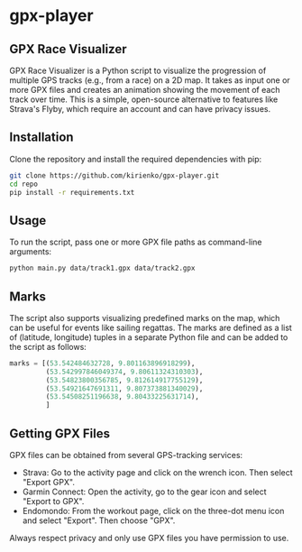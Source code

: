 # gpx-player
## GPX Race Visualizer

GPX Race Visualizer is a Python script to visualize the progression of multiple GPS tracks (e.g., from a race) on a 2D map. 
It takes as input one or more GPX files and creates an animation showing the movement of each track over time. 
This is a simple, open-source alternative to features like Strava's Flyby, which require an account and can have privacy issues.

## Installation

Clone the repository and install the required dependencies with pip:

```bash
git clone https://github.com/kirienko/gpx-player.git
cd repo
pip install -r requirements.txt
```

## Usage
To run the script, pass one or more GPX file paths as command-line arguments:
```bash
python main.py data/track1.gpx data/track2.gpx
```

## Marks
The script also supports visualizing predefined marks on the map, which can be useful for events like sailing regattas.
The marks are defined as a list of (latitude, longitude) tuples in a separate Python file and can be added to the script as follows:
```python
marks = [(53.542484632728, 9.801163896918299),
         (53.542997846049374, 9.80611324310303),
         (53.54823800356785, 9.812614917755129),
         (53.54921647691311, 9.807373881340029),
         (53.54508251196638, 9.80433225631714),
         ]
```

## Getting GPX Files

GPX files can be obtained from several GPS-tracking services:
* Strava: Go to the activity page and click on the wrench icon. Then select "Export GPX".
* Garmin Connect: Open the activity, go to the gear icon and select "Export to GPX".
* Endomondo: From the workout page, click on the three-dot menu icon and select "Export". Then choose "GPX".

Always respect privacy and only use GPX files you have permission to use.
